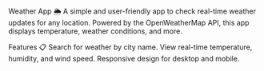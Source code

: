 Weather App 🌦️ A simple and user-friendly app to check real-time weather updates for any location. Powered by the OpenWeatherMap API, this app displays temperature, weather conditions, and more.

Features 📋 Search for weather by city name. View real-time temperature, humidity, and wind speed. Responsive design for desktop and mobile.
